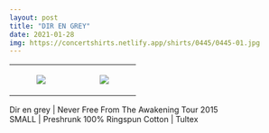 ```yaml
---
layout: post
title: "DIR EN GREY"
date: 2021-01-28
img: https://concertshirts.netlify.app/shirts/0445/0445-01.jpg
---
```




<table style="width:100%;"><tr><td style="vertical-align:top;">
      <figure class="tmblr-full" data-orig-height="2048" data-orig-width="1365" data-orig-src="https://concertshirts.netlify.app/shirts/0445/0445-01.jpg"><img src="https://64.media.tumblr.com/1130a8381df1ea973a3de78c22649063/861dc0f8918d4fdd-48/s540x810/6a87fb57681e6999632de0a4da50b71d20b83065.jpg" data-orig-height="2048" data-orig-width="1365" data-orig-src="https://concertshirts.netlify.app/shirts/0445/0445-01.jpg"/></figure></td>
    <td style="vertical-align:top;">
      <figure class="tmblr-full" data-orig-height="2048" data-orig-width="1365" data-orig-src="https://concertshirts.netlify.app/shirts/0445/0445-02.jpg"><img src="https://64.media.tumblr.com/8f76631ec53616b316d558a5de629ecb/861dc0f8918d4fdd-ee/s540x810/67bc1983ff3592cc0972149215727eea2474ee10.jpg" data-orig-height="2048" data-orig-width="1365" data-orig-src="https://concertshirts.netlify.app/shirts/0445/0445-02.jpg"/></figure></td>
  </tr></table><p>
  Dir en grey | Never Free From The Awakening Tour 2015<br/>SMALL | Preshrunk 100% Ringspun Cotton | Tultex
</p>

